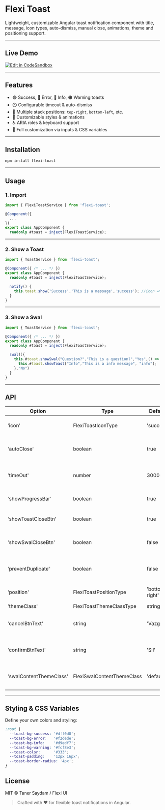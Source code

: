 # Flexi Toast

Lightweight, customizable Angular toast notification component with title, message, icon types, auto-dismiss, manual close, animations, theme and positioning support.

---

## Live Demo

[![Edit in CodeSandbox](https://codesandbox.io/static/img/play-codesandbox.svg)](https://stackblitz.com/edit/stackblitz-starters-v4bqrm8b?file=src%2Fmain.ts)

---

## Features

- 🟢 Success, 🔴 Error, 🔵 Info, 🟠 Warning toasts
- ⏲️ Configurable timeout & auto-dismiss
- 🔢 Multiple stack positions: `top-right`, `bottom-left`, etc.
- 🎨 Customizable styles & animations
- ♿️ ARIA roles & keyboard support
- 🔧 Full customization via inputs & CSS variables

---

## Installation

```bash
npm install flexi-toast
```

---

## Usage

### 1. Import

```ts
import { FlexiToastService } from 'flexi-toast';

@Component({
  ...
})
export class AppComponent {
  readonly #toast = inject(FlexiToastService);
```
---

### 2. Show a Toast

```ts
import { ToastService } from 'flexi-toast';

@Component({ /* ... */ })
export class AppComponent {
  readonly #toast = inject(FlexiToastService);

  notify() {
    this.toast.show('Success','This is a message','success'); //icon => success | info | warning | error
  }
}
```

---

### 3. Show a Swal

```ts
import { ToastService } from 'flexi-toast';

@Component({ /* ... */ })
export class AppComponent {
  readonly #toast = inject(FlexiToastService);

  swal(){
    this.#toast.showSwal("Question?","This is a question?","Yes",() => {
      this.#toast.showToast("Info","This is a info message", "info");
    },"No")
  }
}
```

---

## API

| Option                  | Type                                      | Default         | Description                                |
|-------------------------|-------------------------------------------|-----------------|--------------------------------------------|
| 'icon'                  | FlexiToastIconType                        | 'success'       | Icon to display on the toast               |
| 'autoClose'             | boolean                                   | true            | Automatically close the toast after timeout|
| 'timeOut'               | number                                    | 3000            | Time in milliseconds before auto-close     |
| 'showProgressBar'       | boolean                                   | true            | Show a progress bar indicator              |
| 'showToastCloseBtn'     | boolean                                   | true            | Show a close (×) button on the toast       |
| 'showSwalCloseBtn'      | boolean                                   | false           | Show a close button in SweetAlert dialogs  |
| 'preventDuplicate'      | boolean                                   | false           | Prevent showing duplicate toasts           |
| 'position'              | FlexiToastPositionType                    | 'bottom-right'  | Position of the toast container            |
| 'themeClass'            | FlexiToastThemeClassType | string        | 'light'         | CSS class or theme for toast styling       |
| 'cancelBtnText'         | string                                    | 'Vazgeç'        | Text for the SweetAlert cancel button      |
| 'confirmBtnText'        | string                                    | 'Sil'           | Text for the SweetAlert confirm button     |
| 'swalContentThemeClass' | FlexiSwalContentThemeClass                | 'default'       | CSS class for SweetAlert content styling   |


---

## Styling & CSS Variables

Define your own colors and styling:

```css
:root {
  --toast-bg-success: '#dff0d8';
  --toast-bg-error:   '#f2dede';
  --toast-bg-info:    '#d9edf7';
  --toast-bg-warning: '#fcf8e3';
  --toast-color:      '#333';
  --toast-padding:    '12px 16px';
  --toast-border-radius: '4px';
}
```

## License

MIT © Taner Saydam / Flexi UI

> Crafted with ❤ for flexible toast notifications in Angular.